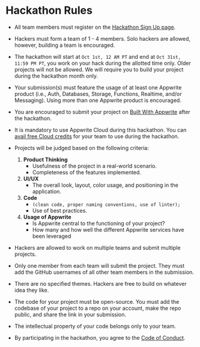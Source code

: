 # Hackathon Rules

- All team members must register on the [Hackathon Sign Up page](https://apwr.dev/htf24-hackathon).

- Hackers must form a team of 1 - 4 members. Solo hackers are allowed, however, building a team is encouraged.

- The hackathon will start at `Oct 1st, 12 AM PT` and end at `Oct 31st, 11:59 PM PT`, you work on your hack during the allotted time only. Older projects will not be allowed. We will require you to build your project during the hackathon month only.

- Your submission(s) must feature the usage of at least one Appwrite product (i.e., Auth, Databases, Storage, Functions, Realtime, and/or Messaging). Using more than one Appwrite product is encouraged.

- You are encouraged to submit your project on [Built With Appwrite](https://builtwith.appwrite.io) after the hackathon.

- It is mandatory to use Appwrite Cloud during this hackathon. You can [avail free Cloud credits](https://apwr.dev/hacktoberfest) for your team to use during the hackathon.

- Projects will be judged based on the following criteria:
    1. **Product Thinking**
        - Usefulness of the project in a real-world scenario.
        - Completeness of the features implemented.
    2. **UI/UX**
        - The overall look, layout, color usage, and positioning in the application.
    3. **Code**
        - `(clean code, proper naming conventions, use of linter);`
        - Use of best practices.
    4. **Usage of Appwrite**
        - Is Appwrite central to the functioning of your project?
        - How many and how well the different Appwrite services have been leveraged

- Hackers are allowed to work on multiple teams and submit multiple projects.
  
- Only one member from each team will submit the project. They must add the GitHub usernames of all other team members in the submission.

- There are no specified themes. Hackers are free to build on whatever idea they like.

- The code for your project must be open-source. You must add the codebase of your project to a repo on your account, make the repo public, and share the link in your submission.

- The intellectual property of your code belongs only to your team.

- By participating in the hackathon, you agree to the [Code of Conduct](CODE_OF_CONDUCT.md).
